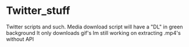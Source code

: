 # Twitter_stuff
Twitter scripts and such.
Media download script will have a "DL" in green background
It only downloads gif's Im still working on extracting .mp4's without API
